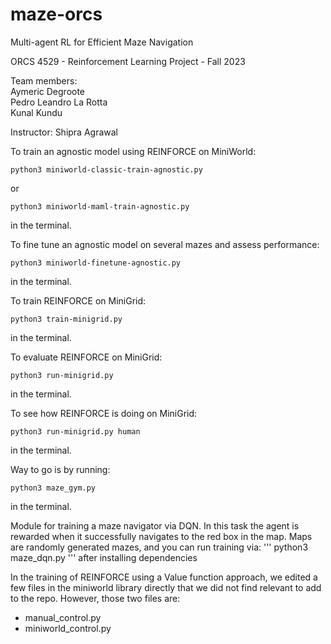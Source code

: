 # maze-orcs

Multi-agent RL for Efficient Maze Navigation


ORCS 4529 - Reinforcement Learning
Project - Fall 2023

Team members:  
Aymeric Degroote  
Pedro Leandro La Rotta  
Kunal Kundu

Instructor: Shipra Agrawal

To train an agnostic model using REINFORCE on MiniWorld:
```
python3 miniworld-classic-train-agnostic.py
```
or
```
python3 miniworld-maml-train-agnostic.py
```
in the terminal. 

To fine tune an agnostic model on several mazes and assess performance:
```
python3 miniworld-finetune-agnostic.py
```
in the terminal.



To train REINFORCE on MiniGrid:
```
python3 train-minigrid.py
```
in the terminal.

To evaluate REINFORCE on MiniGrid:
```
python3 run-minigrid.py
```
in the terminal.

To see how REINFORCE is doing on MiniGrid:
```
python3 run-minigrid.py human
```
in the terminal.



Way to go is by running:
```
python3 maze_gym.py
```
in the terminal.

Module for training a maze navigator via DQN. In this task the agent is rewarded 
when it successfully navigates to the red box in the map. Maps are randomly generated 
mazes, and you can run training via:
'''
python3 maze_dqn.py
'''
after installing dependencies


In the training of REINFORCE using a Value function approach, we edited a few files in the miniworld library 
directly that we did not find relevant to add to the repo. However, those two files are:
- manual_control.py
- miniworld_control.py



